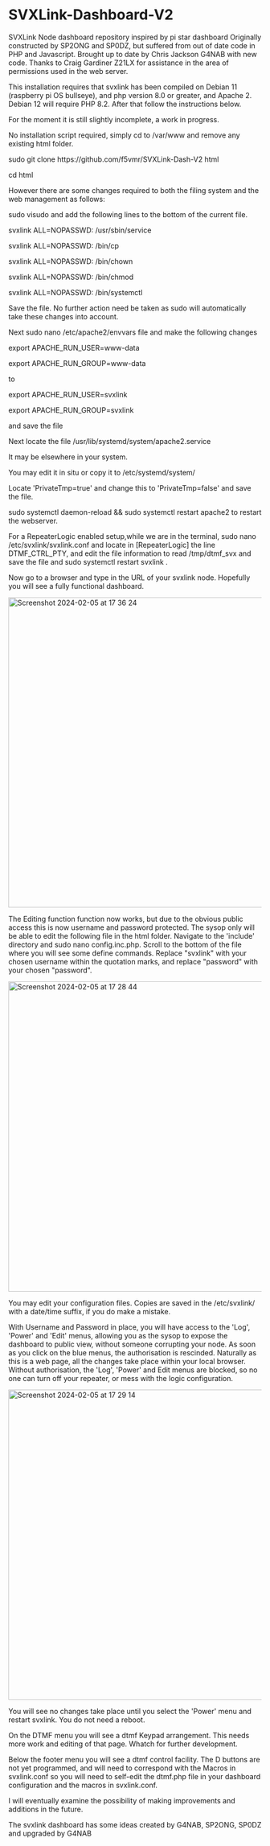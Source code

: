 # SVXLink-Dashboard-V2
SVXLink Node dashboard repository inspired by pi star dashboard
Originally constructed by SP2ONG and SP0DZ, but suffered from out of date code in PHP and Javascript.
Brought up to date by Chris Jackson G4NAB with new code. Thanks to Craig Gardiner Z21LX for assistance in the area of permissions used in the web server.

This installation requires that svxlink has been compiled on Debian 11 (raspberry pi OS bullseye), and php version 8.0 or greater, and Apache 2. Debian 12 will require PHP 8.2. After that follow the instructions below.

For the moment it is still slightly incomplete, a work in progress.


No installation script required, simply cd to /var/www and remove any existing html folder.
<p>
 sudo git clone https://github.com/f5vmr/SVXLink-Dash-V2 html</p>
<p> cd html</p>
<p>However there are some changes required to both the filing system and the web management as follows:</p>
<p>sudo visudo and add the following lines to the bottom of the current file.</p>
<p>svxlink ALL=NOPASSWD: /usr/sbin/service</p>
<p>svxlink ALL=NOPASSWD: /bin/cp</p>
<p>svxlink ALL=NOPASSWD: /bin/chown</p>
<p>svxlink ALL=NOPASSWD: /bin/chmod</p>
<p>svxlink ALL=NOPASSWD: /bin/systemctl</p>
<p>Save the file. No further action need be taken as sudo will automatically take these changes into account.</p>
<p>Next sudo nano /etc/apache2/envvars file and make the following changes</p>
<p>export APACHE_RUN_USER=www-data</p>
<p>export APACHE_RUN_GROUP=www-data</p>
<p>to</p>

<p>export APACHE_RUN_USER=svxlink</p>
<p>export APACHE_RUN_GROUP=svxlink</p>
<p>and save the file</p>
<p>Next locate the file /usr/lib/systemd/system/apache2.service</p>
<p>It may be elsewhere in your system.</p>
<p>You may edit it in situ or copy it to /etc/systemd/system/</p>
<p>Locate 'PrivateTmp=true' and change this to 'PrivateTmp=false' and save the file.</p>
<p>sudo systemctl daemon-reload && sudo systemctl restart apache2 to restart the webserver.</p>
<p>For a RepeaterLogic enabled setup,while we are in the terminal, sudo nano /etc/svxlink/svxlink.conf and locate in [RepeaterLogic] the line DTMF_CTRL_PTY, and edit the file information to read /tmp/dtmf_svx and save the file and sudo systemctl restart svxlink .</p>

<p>Now go to a browser and type in the URL of your svxlink node. Hopefully you will see a fully functional dashboard.</p>

<img width="617" alt="Screenshot 2024-02-05 at 17 36 24" src="https://github.com/f5vmr/SVXLink-Dash-V2/assets/8429684/4eabb239-af89-4ad4-8a14-d232888fbb62">




<p>The Editing function function now works, but due to the obvious public access this is now username and password protected. The sysop only will be able to edit the following file in the html folder. Navigate to the 'include' directory and sudo nano config.inc.php. Scroll to the bottom of the file where you will see some define commands. Replace "svxlink" with your chosen username within the quotation marks, and replace "password" with your chosen "password".</p>

<img width="617" alt="Screenshot 2024-02-05 at 17 28 44" src="https://github.com/f5vmr/SVXLink-Dash-V2/assets/8429684/09c9c182-3309-4719-895c-1db4810bc125">

<p>You may edit your configuration files. Copies are saved in the /etc/svxlink/ with a date/time suffix, if you do make a mistake.
</p>
<p>With Username and Password in place, you will have access to the 'Log', 'Power' and 'Edit' menus, allowing you as the sysop to expose the dashboard to public view, without someone corrupting your node. As soon as you click on the blue menus, the authorisation is rescinded. Naturally as this is a web page, all the changes take place within your local browser. Without authorisation, the 'Log', 'Power' and Edit menus are blocked, so no one can turn off your repeater, or mess with the logic configuration.</p>

<img width="617" alt="Screenshot 2024-02-05 at 17 29 14" src="https://github.com/f5vmr/SVXLink-Dash-V2/assets/8429684/53a42480-99b6-4869-b937-cecad62034a4">








<p>You will see no changes take place until you select the 'Power' menu and restart svxlink. You do not need a reboot.</p>

<p>On the DTMF menu you will see a dtmf Keypad arrangement. This needs more work and editing of that page. Whatch for further development.</p>
<p>Below the footer menu you will see a dtmf control facility. The D buttons are not yet programmed, and will need to correspond with the Macros in svxlink.conf so you will need to self-edit the dtmf.php file in your dashboard configuration and the macros in svxlink.conf.</p>
<p>I will eventually examine the possibility of making improvements and additions in the future.</p>


<p>The svxlink dashboard has some ideas created by G4NAB, SP2ONG, SP0DZ
and upgraded by G4NAB</p>
